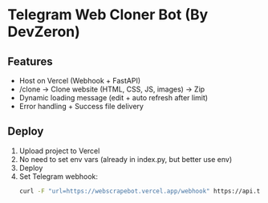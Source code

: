# Telegram Web Cloner Bot (By DevZeron)

## Features
- Host on Vercel (Webhook + FastAPI)
- /clone <url> → Clone website (HTML, CSS, JS, images) → Zip
- Dynamic loading message (edit + auto refresh after limit)
- Error handling + Success file delivery

## Deploy
1. Upload project to Vercel
2. No need to set env vars (already in index.py, but better use env)
3. Deploy
4. Set Telegram webhook:
   ```bash
   curl -F "url=https://webscrapebot.vercel.app/webhook" https://api.telegram.org/bot8472822689:AAF5YmlrLD9bPCtNSk0TDhVcVzvK1l2mBdk/setWebhook
